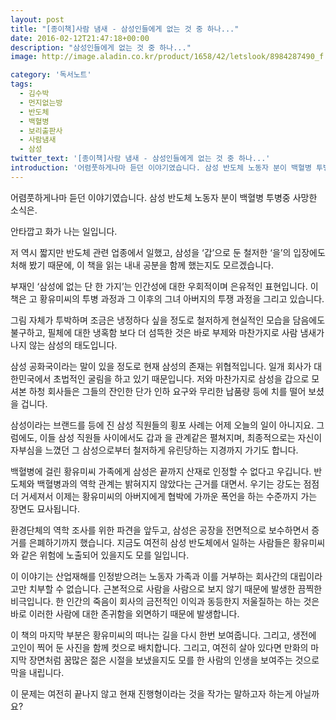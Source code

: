 ```yaml
---
layout: post
title: "[종이책]사람 냄새 - 삼성인들에게 없는 것 중 하나..."
date: 2016-02-12T21:47:18+00:00
description: "삼성인들에게 없는 것 중 하나..."
image: http://image.aladin.co.kr/product/1658/42/letslook/8984287490_f.jpg

category: '독서노트'  
tags: 
  - 김수박
  - 먼지없는방
  - 반도체
  - 백혈병
  - 보리출판사
  - 사람냄새
  - 삼성
twitter_text: '[종이책]사람 냄새 - 삼성인들에게 없는 것 중 하나...'
introduction: '어렴풋하게나마 듣던 이야기였습니다. 삼성 반도체 노동자 분이 백혈병 투병중 사망한 소식은.'
---
```


어렴풋하게나마 듣던 이야기였습니다. 삼성 반도체 노동자 분이 백혈병 투병중 사망한 소식은.

안타깝고 화가 나는 일입니다.

저 역시 짧지만 반도체 관련 업종에서 일했고, 삼성을 &#8216;갑&#8217;으로 둔 철저한 &#8216;을&#8217;의 입장에도 처해 봤기 때문에, 이 책을 읽는 내내 공분을 함께 했는지도 모르겠습니다.

부재인 &#8216;삼성에 없는 단 한 가지&#8217;는 인간성에 대한 우회적이며 은유적인 표현입니다. 이 책은 고 황유미씨의 투병 과정과 그 이후의 그녀 아버지의 투쟁 과정을 그리고 있습니다.

그림 자체가 투박하며 조금은 냉정하다 싶을 정도로 철저하게 현실적인 모습을 담음에도 불구하고, 필체에 대한 냉혹함 보다 더 섬뜩한 것은 바로 부제와 마찬가지로 사람 냄새가 나지 않는 삼성의 태도입니다.

삼성 공화국이라는 말이 있을 정도로 현재 삼성의 존재는 위협적입니다. 일개 회사가 대한민국에서 초법적인 굴림을 하고 있기 때문입니다. 저와 마찬가지로 삼성을 갑으로 모셔본 하청 회사들은 그들의 잔인한 단가 인하 요구와 무리한 납품량 등에 치를 떨어 보셨을 겁니다.

삼성이라는 브랜드를 등에 진 삼성 직원들의 횡포 사례는 어제 오늘의 일이 아니지요. 그럼에도, 이들 삼성 직원들 사이에서도 갑과 을 관계같은 펼쳐지며, 최종적으로는 자신이 자부심을 느꼈던 그 삼성으로부터 철저하게 유린당하는 지경까지 가기도 합니다.

백혈병에 걸린 황유미씨 가족에게 삼성은 끝까지 산재로 인정할 수 없다고 우깁니다. 반도체와 백혈병과의 역학 관계는 밝혀지지 않았다는 근거를 대면서. 우기는 강도는 점점 더 거세져서 이제는 황유미씨의 아버지에게 협박에 가까운 폭언을 하는 수준까지 가는 장면도 묘사됩니다. 

환경단체의 역학 조사를 위한 파견을 앞두고, 삼성은 공장을 전면적으로 보수하면서 증거를 은폐하기까지 했습니다. 지금도 여전히 삼성 반도체에서 일하는 사람들은 황유미씨와 같은 위험에 노출되어 있을지도 모를 일입니다.

이 이야기는 산업재해를 인정받으려는 노동자 가족과 이를 거부하는 회사간의 대립이라고만 치부할 수 없습니다. 근본적으로 사람을 사람으로 보지 않기 때문에 발생한 끔찍한 비극입니다. 한 인간의 죽음이 회사의 금전적인 이익과 동등한지 저울질하는 하는 것은 바로 이러한 사람에 대한 존귀함을 외면하기 때문에 발생합니다.

이 책의 마지막 부분은 황유미씨의 떠나는 길을 다시 한번 보여줍니다. 그리고, 생전에 고인이 찍어 둔 사진을 함께 컷으로 배치합니다. 그리고, 여전히 살아 있다면 만화의 마지막 장면처럼 꿈많은 젊은 시절을 보냈을지도 모를 한 사람의 인생을 보여주는 것으로 막을 내립니다.

이 문제는 여전히 끝나지 않고 현재 진행형이라는 것을 작가는 말하고자 하는게 아닐까요?